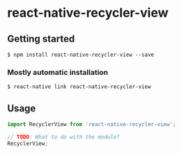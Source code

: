 # react-native-recycler-view

## Getting started

`$ npm install react-native-recycler-view --save`

### Mostly automatic installation

`$ react-native link react-native-recycler-view`

## Usage
```javascript
import RecyclerView from 'react-native-recycler-view';

// TODO: What to do with the module?
RecyclerView;
```
